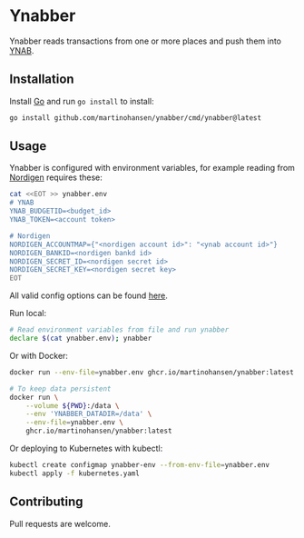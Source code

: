 # Ynabber

Ynabber reads transactions from one or more places and push them into
[YNAB](https://www.youneedabudget.com/).

## Installation

Install [Go](https://go.dev/) and run `go install` to install:

```bash
go install github.com/martinohansen/ynabber/cmd/ynabber@latest
```

## Usage

Ynabber is configured with environment variables, for example reading from
[Nordigen](https://nordigen.com/en/) requires these:

```bash
cat <<EOT >> ynabber.env
# YNAB
YNAB_BUDGETID=<budget_id>
YNAB_TOKEN=<account token>

# Nordigen
NORDIGEN_ACCOUNTMAP={"<nordigen account id>": "<ynab account id>"}
NORDIGEN_BANKID=<nordigen bankd id>
NORDIGEN_SECRET_ID=<nordigen secret id>
NORDIGEN_SECRET_KEY=<nordigen secret key>
EOT
```

All valid config options can be found [here](config.go).

Run local:

```bash
# Read environment variables from file and run ynabber
declare $(cat ynabber.env); ynabber
```

Or with Docker:

```bash
docker run --env-file=ynabber.env ghcr.io/martinohansen/ynabber:latest

# To keep data persistent
docker run \
    --volume ${PWD}:/data \
    --env 'YNABBER_DATADIR=/data' \
    --env-file=ynabber.env \
    ghcr.io/martinohansen/ynabber:latest
```

Or deploying to Kubernetes with kubectl:

```bash
kubectl create configmap ynabber-env --from-env-file=ynabber.env
kubectl apply -f kubernetes.yaml
```

## Contributing

Pull requests are welcome.
